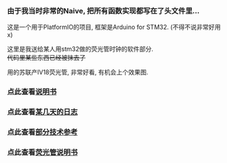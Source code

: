 ### 由于我当时非常的Naive, 把所有函数实现都写在了头文件里...

这是一个用于PlatformIO的项目, 框架是Arduino for STM32. (不得不说非常好用x)  

这里是我送给某人用stm32做的荧光管时钟的软件部分.  
~~代码里某些东西已经被抹去了~~  

用的苏联产IV18荧光管, 非常好看, 有机会上个效果图.

### 点此查看[说明书](说明书.md)

### 点此查看[某几天的日志](日志.md)

### 点此查看[部分技术参考](部分关键技术参考.md)

### 点此查看[荧光管说明书](荧光管俄文说明书.pdf)
